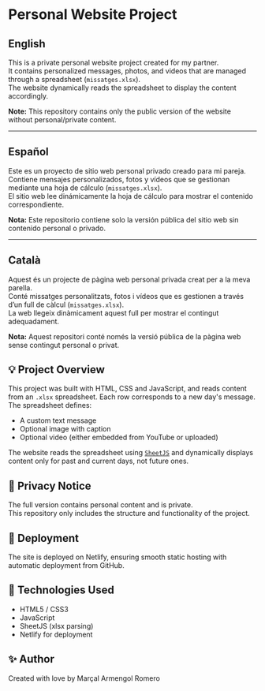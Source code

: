 # Personal Website Project

## English

This is a private personal website project created for my partner.  
It contains personalized messages, photos, and videos that are managed through a spreadsheet (`missatges.xlsx`).  
The website dynamically reads the spreadsheet to display the content accordingly.  

**Note:** This repository contains only the public version of the website without personal/private content.

---

## Español

Este es un proyecto de sitio web personal privado creado para mi pareja.  
Contiene mensajes personalizados, fotos y vídeos que se gestionan mediante una hoja de cálculo (`missatges.xlsx`).  
El sitio web lee dinámicamente la hoja de cálculo para mostrar el contenido correspondiente.

**Nota:** Este repositorio contiene solo la versión pública del sitio web sin contenido personal o privado.

---

## Català

Aquest és un projecte de pàgina web personal privada creat per a la meva parella.  
Conté missatges personalitzats, fotos i vídeos que es gestionen a través d’un full de càlcul (`missatges.xlsx`).  
La web llegeix dinàmicament aquest full per mostrar el contingut adequadament.

**Nota:** Aquest repositori conté només la versió pública de la pàgina web sense contingut personal o privat.


## 💡 Project Overview

This project was built with HTML, CSS and JavaScript, and reads content from an `.xlsx` spreadsheet. Each row corresponds to a new day's message. The spreadsheet defines:

- A custom text message
- Optional image with caption
- Optional video (either embedded from YouTube or uploaded)

The website reads the spreadsheet using [`SheetJS`](https://sheetjs.com/) and dynamically displays content only for past and current days, not future ones.

## 🔐 Privacy Notice

The full version contains personal content and is private.  
This repository only includes the structure and functionality of the project.

## 🚀 Deployment

The site is deployed on Netlify, ensuring smooth static hosting with automatic deployment from GitHub.

## 📌 Technologies Used

- HTML5 / CSS3
- JavaScript 
- SheetJS (xlsx parsing)
- Netlify for deployment

## ✨ Author

Created with love by Marçal Armengol Romero

